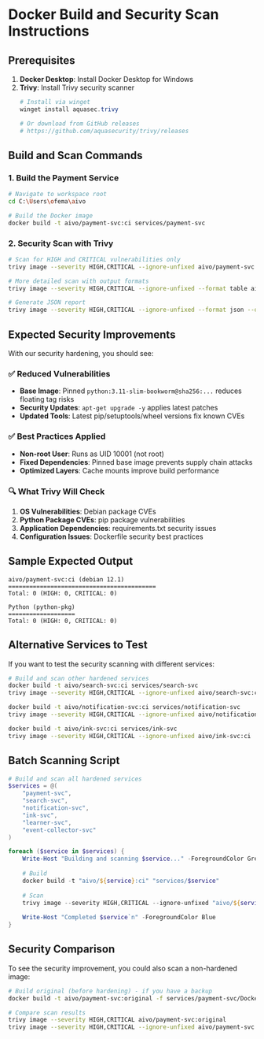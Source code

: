 # Docker Build and Security Scan Instructions

## Prerequisites
1. **Docker Desktop**: Install Docker Desktop for Windows
2. **Trivy**: Install Trivy security scanner
   ```powershell
   # Install via winget
   winget install aquasec.trivy
   
   # Or download from GitHub releases
   # https://github.com/aquasecurity/trivy/releases
   ```

## Build and Scan Commands

### 1. Build the Payment Service
```bash
# Navigate to workspace root
cd C:\Users\ofema\aivo

# Build the Docker image
docker build -t aivo/payment-svc:ci services/payment-svc
```

### 2. Security Scan with Trivy
```bash
# Scan for HIGH and CRITICAL vulnerabilities only
trivy image --severity HIGH,CRITICAL --ignore-unfixed aivo/payment-svc:ci

# More detailed scan with output formats
trivy image --severity HIGH,CRITICAL --ignore-unfixed --format table aivo/payment-svc:ci

# Generate JSON report
trivy image --severity HIGH,CRITICAL --ignore-unfixed --format json --output payment-svc-scan.json aivo/payment-svc:ci
```

## Expected Security Improvements

With our security hardening, you should see:

### ✅ Reduced Vulnerabilities
- **Base Image**: Pinned `python:3.11-slim-bookworm@sha256:...` reduces floating tag risks
- **Security Updates**: `apt-get upgrade -y` applies latest patches
- **Updated Tools**: Latest pip/setuptools/wheel versions fix known CVEs

### ✅ Best Practices Applied
- **Non-root User**: Runs as UID 10001 (not root)
- **Fixed Dependencies**: Pinned base image prevents supply chain attacks
- **Optimized Layers**: Cache mounts improve build performance

### 🔍 What Trivy Will Check
1. **OS Vulnerabilities**: Debian package CVEs
2. **Python Package CVEs**: pip package vulnerabilities
3. **Application Dependencies**: requirements.txt security issues
4. **Configuration Issues**: Dockerfile security best practices

## Sample Expected Output

```
aivo/payment-svc:ci (debian 12.1)
==========================================
Total: 0 (HIGH: 0, CRITICAL: 0)

Python (python-pkg)
===================
Total: 0 (HIGH: 0, CRITICAL: 0)
```

## Alternative Services to Test

If you want to test the security scanning with different services:

```bash
# Build and scan other hardened services
docker build -t aivo/search-svc:ci services/search-svc
trivy image --severity HIGH,CRITICAL --ignore-unfixed aivo/search-svc:ci

docker build -t aivo/notification-svc:ci services/notification-svc  
trivy image --severity HIGH,CRITICAL --ignore-unfixed aivo/notification-svc:ci

docker build -t aivo/ink-svc:ci services/ink-svc
trivy image --severity HIGH,CRITICAL --ignore-unfixed aivo/ink-svc:ci
```

## Batch Scanning Script

```powershell
# Build and scan all hardened services
$services = @(
    "payment-svc",
    "search-svc", 
    "notification-svc",
    "ink-svc",
    "learner-svc",
    "event-collector-svc"
)

foreach ($service in $services) {
    Write-Host "Building and scanning $service..." -ForegroundColor Green
    
    # Build
    docker build -t "aivo/${service}:ci" "services/$service"
    
    # Scan
    trivy image --severity HIGH,CRITICAL --ignore-unfixed "aivo/${service}:ci"
    
    Write-Host "Completed $service`n" -ForegroundColor Blue
}
```

## Security Comparison

To see the security improvement, you could also scan a non-hardened image:

```bash
# Build original (before hardening) - if you have a backup
docker build -t aivo/payment-svc:original -f services/payment-svc/Dockerfile.original services/payment-svc

# Compare scan results
trivy image --severity HIGH,CRITICAL aivo/payment-svc:original
trivy image --severity HIGH,CRITICAL --ignore-unfixed aivo/payment-svc:ci
```
